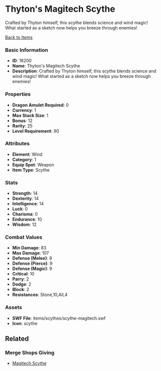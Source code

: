 # Thyton's Magitech Scythe

Crafted by Thyton himself, this scythe blends science and wind magic! What started as a sketch now helps you breeze through enemies! 

[Back to Items](../items.md)

### Basic Information

- **ID**: 18200
- **Name**: Thyton&#039;s Magitech Scythe
- **Description**: Crafted by Thyton himself, this scythe blends science and wind magic! What started as a sketch now helps you breeze through enemies! 

### Properties

- **Dragon Amulet Required**: 0
- **Currency**: 1
- **Max Stack Size**: 1
- **Bonus**: 12
- **Rarity**: 25
- **Level Requirement**: 90

### Attributes

- **Element**: Wind
- **Category**: 1
- **Equip Spot**: Weapon
- **Item Type**: Scythe

### Stats

- **Strength**: 14
- **Dexterity**: 14
- **Intelligence**: 14
- **Luck**: 0
- **Charisma**: 0
- **Endurance**: 10
- **Wisdom**: 12

### Combat Values

- **Min Damage**: 83
- **Max Damage**: 107
- **Defense (Melee)**: 9
- **Defense (Pierce)**: 9
- **Defense (Magic)**: 9
- **Critical**: 10
- **Parry**: 2
- **Dodge**: 2
- **Block**: 2
- **Resistances**: Stone,10,All,4

### Assets

- **SWF File**: items/scythes/scythe-magitech.swf
- **Icon**: scythe

## Related

### Merge Shops Giving

- [Magitech Scythe](../merge-shops/133-magitech-scythe.md)


